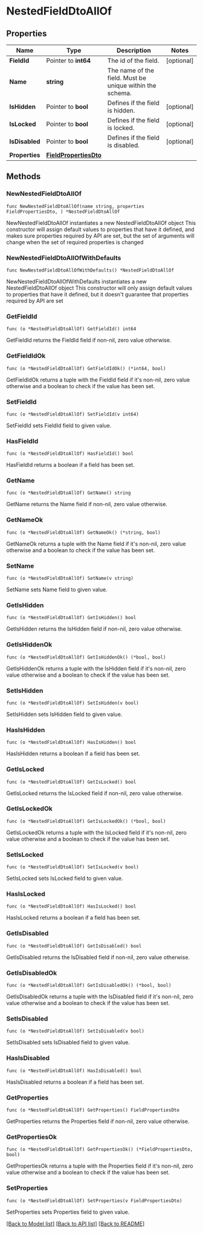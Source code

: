 # NestedFieldDtoAllOf

## Properties

Name | Type | Description | Notes
------------ | ------------- | ------------- | -------------
**FieldId** | Pointer to **int64** | The id of the field. | [optional] 
**Name** | **string** | The name of the field. Must be unique within the schema. | 
**IsHidden** | Pointer to **bool** | Defines if the field is hidden. | [optional] 
**IsLocked** | Pointer to **bool** | Defines if the field is locked. | [optional] 
**IsDisabled** | Pointer to **bool** | Defines if the field is disabled. | [optional] 
**Properties** | [**FieldPropertiesDto**](FieldPropertiesDto.md) |  | 

## Methods

### NewNestedFieldDtoAllOf

`func NewNestedFieldDtoAllOf(name string, properties FieldPropertiesDto, ) *NestedFieldDtoAllOf`

NewNestedFieldDtoAllOf instantiates a new NestedFieldDtoAllOf object
This constructor will assign default values to properties that have it defined,
and makes sure properties required by API are set, but the set of arguments
will change when the set of required properties is changed

### NewNestedFieldDtoAllOfWithDefaults

`func NewNestedFieldDtoAllOfWithDefaults() *NestedFieldDtoAllOf`

NewNestedFieldDtoAllOfWithDefaults instantiates a new NestedFieldDtoAllOf object
This constructor will only assign default values to properties that have it defined,
but it doesn't guarantee that properties required by API are set

### GetFieldId

`func (o *NestedFieldDtoAllOf) GetFieldId() int64`

GetFieldId returns the FieldId field if non-nil, zero value otherwise.

### GetFieldIdOk

`func (o *NestedFieldDtoAllOf) GetFieldIdOk() (*int64, bool)`

GetFieldIdOk returns a tuple with the FieldId field if it's non-nil, zero value otherwise
and a boolean to check if the value has been set.

### SetFieldId

`func (o *NestedFieldDtoAllOf) SetFieldId(v int64)`

SetFieldId sets FieldId field to given value.

### HasFieldId

`func (o *NestedFieldDtoAllOf) HasFieldId() bool`

HasFieldId returns a boolean if a field has been set.

### GetName

`func (o *NestedFieldDtoAllOf) GetName() string`

GetName returns the Name field if non-nil, zero value otherwise.

### GetNameOk

`func (o *NestedFieldDtoAllOf) GetNameOk() (*string, bool)`

GetNameOk returns a tuple with the Name field if it's non-nil, zero value otherwise
and a boolean to check if the value has been set.

### SetName

`func (o *NestedFieldDtoAllOf) SetName(v string)`

SetName sets Name field to given value.


### GetIsHidden

`func (o *NestedFieldDtoAllOf) GetIsHidden() bool`

GetIsHidden returns the IsHidden field if non-nil, zero value otherwise.

### GetIsHiddenOk

`func (o *NestedFieldDtoAllOf) GetIsHiddenOk() (*bool, bool)`

GetIsHiddenOk returns a tuple with the IsHidden field if it's non-nil, zero value otherwise
and a boolean to check if the value has been set.

### SetIsHidden

`func (o *NestedFieldDtoAllOf) SetIsHidden(v bool)`

SetIsHidden sets IsHidden field to given value.

### HasIsHidden

`func (o *NestedFieldDtoAllOf) HasIsHidden() bool`

HasIsHidden returns a boolean if a field has been set.

### GetIsLocked

`func (o *NestedFieldDtoAllOf) GetIsLocked() bool`

GetIsLocked returns the IsLocked field if non-nil, zero value otherwise.

### GetIsLockedOk

`func (o *NestedFieldDtoAllOf) GetIsLockedOk() (*bool, bool)`

GetIsLockedOk returns a tuple with the IsLocked field if it's non-nil, zero value otherwise
and a boolean to check if the value has been set.

### SetIsLocked

`func (o *NestedFieldDtoAllOf) SetIsLocked(v bool)`

SetIsLocked sets IsLocked field to given value.

### HasIsLocked

`func (o *NestedFieldDtoAllOf) HasIsLocked() bool`

HasIsLocked returns a boolean if a field has been set.

### GetIsDisabled

`func (o *NestedFieldDtoAllOf) GetIsDisabled() bool`

GetIsDisabled returns the IsDisabled field if non-nil, zero value otherwise.

### GetIsDisabledOk

`func (o *NestedFieldDtoAllOf) GetIsDisabledOk() (*bool, bool)`

GetIsDisabledOk returns a tuple with the IsDisabled field if it's non-nil, zero value otherwise
and a boolean to check if the value has been set.

### SetIsDisabled

`func (o *NestedFieldDtoAllOf) SetIsDisabled(v bool)`

SetIsDisabled sets IsDisabled field to given value.

### HasIsDisabled

`func (o *NestedFieldDtoAllOf) HasIsDisabled() bool`

HasIsDisabled returns a boolean if a field has been set.

### GetProperties

`func (o *NestedFieldDtoAllOf) GetProperties() FieldPropertiesDto`

GetProperties returns the Properties field if non-nil, zero value otherwise.

### GetPropertiesOk

`func (o *NestedFieldDtoAllOf) GetPropertiesOk() (*FieldPropertiesDto, bool)`

GetPropertiesOk returns a tuple with the Properties field if it's non-nil, zero value otherwise
and a boolean to check if the value has been set.

### SetProperties

`func (o *NestedFieldDtoAllOf) SetProperties(v FieldPropertiesDto)`

SetProperties sets Properties field to given value.



[[Back to Model list]](../README.md#documentation-for-models) [[Back to API list]](../README.md#documentation-for-api-endpoints) [[Back to README]](../README.md)


